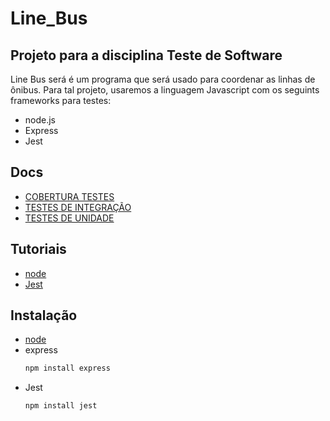 # Line_Bus
## Projeto para a disciplina Teste de Software

Line Bus será é um programa que será usado para coordenar as linhas de ônibus. Para tal projeto, usaremos a linguagem Javascript com os seguints frameworks para testes:
- node.js
- Express
- Jest

## Docs
- [COBERTURA TESTES](https://github.com/GabrielBFelix/Line_Bus/blob/main/docs/COBERTURA_TESTES.md)
- [TESTES DE INTEGRAÇÃO](https://github.com/GabrielBFelix/Line_Bus/blob/main/docs/TESTE_INTEGRACAO.md)
- [TESTES DE UNIDADE](https://github.com/GabrielBFelix/Line_Bus/blob/main/docs/TESTE_UNIDADE.md)

## Tutoriais
- [node](https://www.youtube.com/watch?v=CjQMi8mv2Do)
- [Jest](https://jestjs.io/docs/en/getting-started)

## Instalação
- [node](https://nodejs.org/en/)
- express 
  ```sh
  npm install express
  ```
- Jest
  ```sh
  npm install jest
  ```
